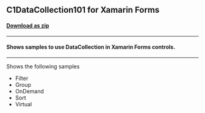 ## C1DataCollection101 for Xamarin Forms
#### [Download as zip](https://grapecity.github.io/DownGit/#/home?url=https://github.com/GrapeCity/ComponentOne-Service-Components-Samples/tree/master/DataCollection/XF/C1DataCollection101)
____
#### Shows samples to use DataCollection in Xamarin Forms controls.
____
Shows the following samples


* Filter
* Group
* OnDemand
* Sort
* Virtual

